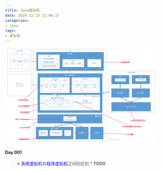 ```yaml
---
title: Java虚拟机
date: 2020-12-23 21:46:17
categories:
- Java
tags:
- 虚拟机
---
```


<img src=".\Java-05-虚拟机\java-jvm-overview.png" alt="java-jvm-overview" style="zoom:80%;" />

#### Day 001

> ※ <span style="color:blue">系统虚拟机</span>和<span style="color:blue">程序虚拟机</span>之间的区别？**TODO**